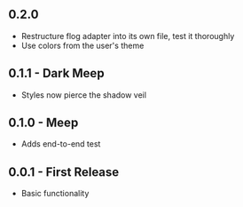 ## 0.2.0
* Restructure flog adapter into its own file, test it thoroughly
* Use colors from the user's theme

## 0.1.1 - Dark Meep
* Styles now pierce the shadow veil

## 0.1.0 - Meep
* Adds end-to-end test

## 0.0.1 - First Release
* Basic functionality
